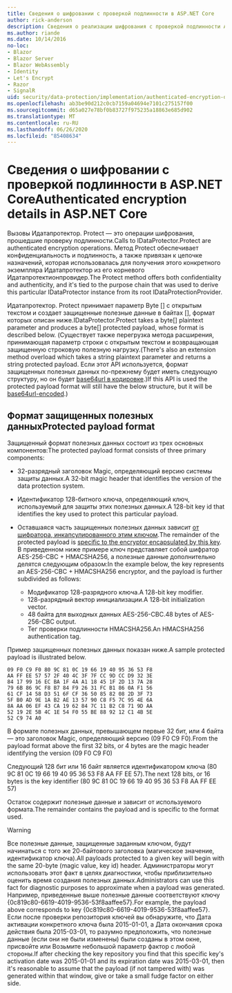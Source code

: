 ```yaml
---
title: Сведения о шифровании с проверкой подлинности в ASP.NET Core
author: rick-anderson
description: Сведения о реализации шифрования с проверкой подлинности ASP.NET Core Data Protection.
ms.author: riande
ms.date: 10/14/2016
no-loc:
- Blazor
- Blazor Server
- Blazor WebAssembly
- Identity
- Let's Encrypt
- Razor
- SignalR
uid: security/data-protection/implementation/authenticated-encryption-details
ms.openlocfilehash: ab3be90d212c0cb7159a04694e7101c275157f00
ms.sourcegitcommit: d65a027e78bf0b83727f975235a18863e685d902
ms.translationtype: MT
ms.contentlocale: ru-RU
ms.lasthandoff: 06/26/2020
ms.locfileid: "85408634"
---
```

# <a name="authenticated-encryption-details-in-aspnet-core"></a><span data-ttu-id="7a369-103">Сведения о шифровании с проверкой подлинности в ASP.NET Core</span><span class="sxs-lookup"><span data-stu-id="7a369-103">Authenticated encryption details in ASP.NET Core</span></span>

<a name="data-protection-implementation-authenticated-encryption-details"></a>

<span data-ttu-id="7a369-104">Вызовы Идатапротектор. Protect — это операции шифрования, прошедшие проверку подлинности.</span><span class="sxs-lookup"><span data-stu-id="7a369-104">Calls to IDataProtector.Protect are authenticated encryption operations.</span></span> <span data-ttu-id="7a369-105">Метод Protect обеспечивает конфиденциальность и подлинность, а также привязан к цепочке назначений, которая использовалась для получения этого конкретного экземпляра Идатапротектор из его корневого Идатапротектионпровидер.</span><span class="sxs-lookup"><span data-stu-id="7a369-105">The Protect method offers both confidentiality and authenticity, and it's tied to the purpose chain that was used to derive this particular IDataProtector instance from its root IDataProtectionProvider.</span></span>

<span data-ttu-id="7a369-106">Идатапротектор. Protect принимает параметр Byte [] с открытым текстом и создает защищенные полезные данные в байтах [], формат которых описан ниже.</span><span class="sxs-lookup"><span data-stu-id="7a369-106">IDataProtector.Protect takes a byte[] plaintext parameter and produces a byte[] protected payload, whose format is described below.</span></span> <span data-ttu-id="7a369-107">(Существует также перегрузка метода расширения, принимающая параметр строки с открытым текстом и возвращающая защищенную строковую полезную нагрузку.</span><span class="sxs-lookup"><span data-stu-id="7a369-107">(There's also an extension method overload which takes a string plaintext parameter and returns a string protected payload.</span></span> <span data-ttu-id="7a369-108">Если этот API используется, формат защищенных полезных данных по-прежнему будет иметь следующую структуру, но он будет [base64url в кодировке](https://tools.ietf.org/html/rfc4648#section-5).)</span><span class="sxs-lookup"><span data-stu-id="7a369-108">If this API is used the protected payload format will still have the below structure, but it will be [base64url-encoded](https://tools.ietf.org/html/rfc4648#section-5).)</span></span>

## <a name="protected-payload-format"></a><span data-ttu-id="7a369-109">Формат защищенных полезных данных</span><span class="sxs-lookup"><span data-stu-id="7a369-109">Protected payload format</span></span>

<span data-ttu-id="7a369-110">Защищенный формат полезных данных состоит из трех основных компонентов:</span><span class="sxs-lookup"><span data-stu-id="7a369-110">The protected payload format consists of three primary components:</span></span>

* <span data-ttu-id="7a369-111">32-разрядный заголовок Magic, определяющий версию системы защиты данных.</span><span class="sxs-lookup"><span data-stu-id="7a369-111">A 32-bit magic header that identifies the version of the data protection system.</span></span>

* <span data-ttu-id="7a369-112">Идентификатор 128-битного ключа, определяющий ключ, используемый для защиты этих полезных данных.</span><span class="sxs-lookup"><span data-stu-id="7a369-112">A 128-bit key id that identifies the key used to protect this particular payload.</span></span>

* <span data-ttu-id="7a369-113">Оставшаяся часть защищенных полезных данных зависит [от шифратора, инкапсулированного этим ключом](xref:security/data-protection/implementation/subkeyderivation#data-protection-implementation-subkey-derivation).</span><span class="sxs-lookup"><span data-stu-id="7a369-113">The remainder of the protected payload is [specific to the encryptor encapsulated by this key](xref:security/data-protection/implementation/subkeyderivation#data-protection-implementation-subkey-derivation).</span></span> <span data-ttu-id="7a369-114">В приведенном ниже примере ключ представляет собой шифратор AES-256-CBC + HMACSHA256, а полезные данные дополнительно делятся следующим образом:</span><span class="sxs-lookup"><span data-stu-id="7a369-114">In the example below, the key represents an AES-256-CBC + HMACSHA256 encryptor, and the payload is further subdivided as follows:</span></span>
  * <span data-ttu-id="7a369-115">Модификатор 128-разрядного ключа.</span><span class="sxs-lookup"><span data-stu-id="7a369-115">A 128-bit key modifier.</span></span>
  * <span data-ttu-id="7a369-116">128-разрядный вектор инициализации.</span><span class="sxs-lookup"><span data-stu-id="7a369-116">A 128-bit initialization vector.</span></span>
  * <span data-ttu-id="7a369-117">48 байта для выходных данных AES-256-CBC.</span><span class="sxs-lookup"><span data-stu-id="7a369-117">48 bytes of AES-256-CBC output.</span></span>
  * <span data-ttu-id="7a369-118">Тег проверки подлинности HMACSHA256.</span><span class="sxs-lookup"><span data-stu-id="7a369-118">An HMACSHA256 authentication tag.</span></span>

<span data-ttu-id="7a369-119">Пример защищенных полезных данных показан ниже.</span><span class="sxs-lookup"><span data-stu-id="7a369-119">A sample protected payload is illustrated below.</span></span>

```
09 F0 C9 F0 80 9C 81 0C 19 66 19 40 95 36 53 F8
AA FF EE 57 57 2F 40 4C 3F 7F CC 9D CC D9 32 3E
84 17 99 16 EC BA 1F 4A A1 18 45 1F 2D 13 7A 28
79 6B 86 9C F8 B7 84 F9 26 31 FC B1 86 0A F1 56
61 CF 14 58 D3 51 6F CF 36 50 85 82 08 2D 3F 73
5F B0 AD 9E 1A B2 AE 13 57 90 C8 F5 7C 95 4E 6A
8A AA 06 EF 43 CA 19 62 84 7C 11 B2 C8 71 9D AA
52 19 2E 5B 4C 1E 54 F0 55 BE 88 92 12 C1 4B 5E
52 C9 74 A0
```

<span data-ttu-id="7a369-120">В формате полезных данных, превышающем первые 32 бит, или 4 байта — это заголовок Magic, определяющий версию (09 F0 C9 F0).</span><span class="sxs-lookup"><span data-stu-id="7a369-120">From the payload format above the first 32 bits, or 4 bytes are the magic header identifying the version (09 F0 C9 F0)</span></span>

<span data-ttu-id="7a369-121">Следующий 128 бит или 16 байт является идентификатором ключа (80 9C 81 0C 19 66 19 40 95 36 53 F8 AA FF EE 57).</span><span class="sxs-lookup"><span data-stu-id="7a369-121">The next 128 bits, or 16 bytes is the key identifier (80 9C 81 0C 19 66 19 40 95 36 53 F8 AA FF EE 57)</span></span>

<span data-ttu-id="7a369-122">Остаток содержит полезные данные и зависит от используемого формата.</span><span class="sxs-lookup"><span data-stu-id="7a369-122">The remainder contains the payload and is specific to the format used.</span></span>

> [!WARNING]
> <span data-ttu-id="7a369-123">Все полезные данные, защищенные заданным ключом, будут начинаться с того же 20-байтового заголовка (магическое значение, идентификатор ключа).</span><span class="sxs-lookup"><span data-stu-id="7a369-123">All payloads protected to a given key will begin with the same 20-byte (magic value, key id) header.</span></span> <span data-ttu-id="7a369-124">Администраторы могут использовать этот факт в целях диагностики, чтобы приблизительно оценить время создания полезных данных.</span><span class="sxs-lookup"><span data-stu-id="7a369-124">Administrators can use this fact for diagnostic purposes to approximate when a payload was generated.</span></span> <span data-ttu-id="7a369-125">Например, приведенные выше полезные данные соответствуют ключу {0c819c80-6619-4019-9536-53f8aaffee57}.</span><span class="sxs-lookup"><span data-stu-id="7a369-125">For example, the payload above corresponds to key {0c819c80-6619-4019-9536-53f8aaffee57}.</span></span> <span data-ttu-id="7a369-126">Если после проверки репозитория ключей вы обнаружите, что Дата активации конкретного ключа была 2015-01-01, а Дата окончания срока действия была 2015-03-01, то разумно предположить, что полезные данные (если они не были изменены) были созданы в этом окне, присвойте или Возьмите небольшой параметр фактор с любой стороны.</span><span class="sxs-lookup"><span data-stu-id="7a369-126">If after checking the key repository you find that this specific key's activation date was 2015-01-01 and its expiration date was 2015-03-01, then it's reasonable to assume that the payload (if not tampered with) was generated within that window, give or take a small fudge factor on either side.</span></span>
